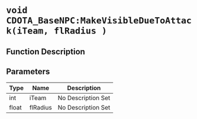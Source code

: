 # `void CDOTA_BaseNPC:MakeVisibleDueToAttack(iTeam, flRadius )`
## Function Description

## Parameters
Type|Name|Description
--|--|--
int|iTeam|No Description Set
float|flRadius|No Description Set
